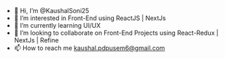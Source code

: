 - 👋 Hi, I’m @KaushalSoni25
- 👀 I’m interested in Front-End using ReactJS | NextJs
- 🌱 I’m currently learning UI/UX
- 💞️ I’m looking to collaborate on Front-End Projects using React-Redux | NextJs | Refine
- 📫 How to reach me kaushal.pdpusem6@gmail.com
<!--- 😄 Pronouns: ...
- ⚡ Fun fact: ...
-->
<!---
KaushalSoni25/KaushalSoni25 is a ✨ special ✨ repository because its `README.md` (this file) appears on your GitHub profile.
You can click the Preview link to take a look at your changes.
--->
